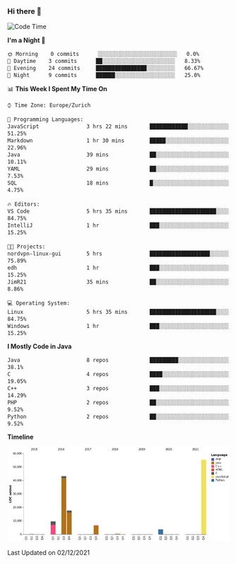 ### Hi there 👋

<!--START_SECTION:waka-->
![Code Time](http://img.shields.io/badge/Code%20Time-3%2C267%20hrs%2013%20mins-blue)

**I'm a Night 🦉** 

```text
🌞 Morning    0 commits      ░░░░░░░░░░░░░░░░░░░░░░░░░   0.0% 
🌆 Daytime    3 commits      ██░░░░░░░░░░░░░░░░░░░░░░░   8.33% 
🌃 Evening    24 commits     ████████████████░░░░░░░░░   66.67% 
🌙 Night      9 commits      ██████░░░░░░░░░░░░░░░░░░░   25.0%

```


📊 **This Week I Spent My Time On** 

```text
⌚︎ Time Zone: Europe/Zurich

💬 Programming Languages: 
JavaScript               3 hrs 22 mins       ████████████░░░░░░░░░░░░░   51.25% 
Markdown                 1 hr 30 mins        █████░░░░░░░░░░░░░░░░░░░░   22.96% 
Java                     39 mins             ██░░░░░░░░░░░░░░░░░░░░░░░   10.11% 
YAML                     29 mins             ██░░░░░░░░░░░░░░░░░░░░░░░   7.53% 
SQL                      18 mins             █░░░░░░░░░░░░░░░░░░░░░░░░   4.75%

🔥 Editors: 
VS Code                  5 hrs 35 mins       █████████████████████░░░░   84.75% 
IntelliJ                 1 hr                ███░░░░░░░░░░░░░░░░░░░░░░   15.25%

🐱‍💻 Projects: 
nordvpn-linux-gui        5 hrs               ███████████████████░░░░░░   75.89% 
edh                      1 hr                ███░░░░░░░░░░░░░░░░░░░░░░   15.25% 
JimR21                   35 mins             ██░░░░░░░░░░░░░░░░░░░░░░░   8.86%

💻 Operating System: 
Linux                    5 hrs 35 mins       █████████████████████░░░░   84.75% 
Windows                  1 hr                ███░░░░░░░░░░░░░░░░░░░░░░   15.25%

```

**I Mostly Code in Java** 

```text
Java                     8 repos             █████████░░░░░░░░░░░░░░░░   38.1% 
C                        4 repos             ████░░░░░░░░░░░░░░░░░░░░░   19.05% 
C++                      3 repos             ███░░░░░░░░░░░░░░░░░░░░░░   14.29% 
PHP                      2 repos             ██░░░░░░░░░░░░░░░░░░░░░░░   9.52% 
Python                   2 repos             ██░░░░░░░░░░░░░░░░░░░░░░░   9.52%

```


**Timeline**

![Chart not found](https://raw.githubusercontent.com/JimR21/JimR21/master/charts/bar_graph.png) 


 Last Updated on 02/12/2021
<!--END_SECTION:waka-->

<!--
**JimR21/JimR21** is a ✨ _special_ ✨ repository because its `README.md` (this file) appears on your GitHub profile.

Here are some ideas to get you started:

- 🔭 I’m currently working on ...
- 🌱 I’m currently learning ...
- 👯 I’m looking to collaborate on ...
- 🤔 I’m looking for help with ...
- 💬 Ask me about ...
- 📫 How to reach me: ...
- 😄 Pronouns: ...
- ⚡ Fun fact: ...
-->
